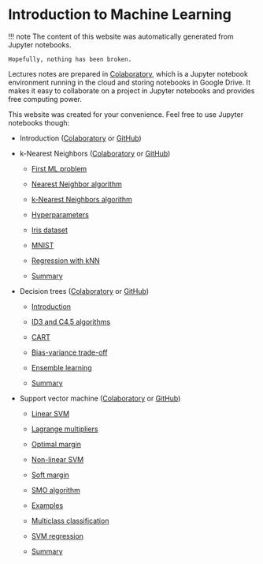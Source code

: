 # Introduction to Machine Learning

!!! note
    The content of this website was automatically generated from Jupyter notebooks.
    
    Hopefully, nothing has been broken.

Lectures notes are prepared in [Colaboratory](https://colab.research.google.com/), which is a Jupyter notebook environment running in the cloud and storing notebooks in Google Drive. It makes it easy to collaborate on a project in Jupyter notebooks and provides free computing power.

This website was created for your convenience. Feel free to use Jupyter notebooks though:

* Introduction ([Colaboratory](https://colab.research.google.com/drive/1qJj4jZMpBpfCkHc0bavFGezx8bhJlVcx) or [GitHub](https://github.com/TomaszGolan/introduction_to_machine_learning/blob/master/docs/notebooks/introduction_to_machine_learning_00_intro.ipynb))

* k-Nearest Neighbors ([Colaboratory](https://colab.research.google.com/drive/1My8UggN12Opt_gscK3tl4VLhZkHiQSyX) or [GitHub](https://github.com/TomaszGolan/introduction_to_machine_learning/blob/master/docs/notebooks/introduction_to_machine_learning_01_knn.ipynb))

    * [First ML problem](markdown/introduction_to_machine_learning_01_knn/introduction_to_machine_learning_01_knn/#our-first-ml-problem)

    * [Nearest Neighbor algorithm](markdown/introduction_to_machine_learning_01_knn/introduction_to_machine_learning_01_knn/#nearest-neighbor)
    
    * [k-Nearest Neighbors algorithm](markdown/introduction_to_machine_learning_01_knn/introduction_to_machine_learning_01_knn/#k-nearest-neighbors_1)

    * [Hyperparameters](markdown/introduction_to_machine_learning_01_knn/introduction_to_machine_learning_01_knn/#hyperparameters)

    * [Iris dataset](markdown/introduction_to_machine_learning_01_knn/introduction_to_machine_learning_01_knn/#iris-dataset)

    * [MNIST](markdown/introduction_to_machine_learning_01_knn/introduction_to_machine_learning_01_knn/#mnist)

    * [Regression with kNN](markdown/introduction_to_machine_learning_01_knn/introduction_to_machine_learning_01_knn/#regression-with-knn)

    * [Summary](/markdown/introduction_to_machine_learning_01_knn/introduction_to_machine_learning_01_knn/#summary)

* Decision trees ([Colaboratory](https://colab.research.google.com/drive/1_Qb92Hj5_f2rpta67JC0JKXwE2581Ar-) or [GitHub](https://github.com/TomaszGolan/introduction_to_machine_learning/blob/master/docs/notebooks/introduction_to_machine_learning_02_dt.ipynb))

    * [Introduction](markdown/introduction_to_machine_learning_02_dt/introduction_to_machine_learning_02_dt/#introduction)

    * [ID3 and C4.5 algorithms](markdown/introduction_to_machine_learning_02_dt/introduction_to_machine_learning_02_dt/#id3-and-c45-algorithms)

    * [CART](markdown/introduction_to_machine_learning_02_dt/introduction_to_machine_learning_02_dt/#cart)

    * [Bias-variance trade-off](markdown/introduction_to_machine_learning_02_dt/introduction_to_machine_learning_02_dt/#bias-variance-trade-off)

    * [Ensemble learning](markdown/introduction_to_machine_learning_02_dt/introduction_to_machine_learning_02_dt/#ensemble-learning)

    * [Summary](markdown/introduction_to_machine_learning_02_dt/introduction_to_machine_learning_02_dt/#summary_2)

* Support vector machine ([Colaboratory](https://colab.research.google.com/drive/1IA_RgU64I8OZ-KKNV42T4ldkEOHFZ8d_) or [GitHub](https://github.com/TomaszGolan/introduction_to_machine_learning/blob/master/docs/notebooks/introduction_to_machine_learning_03_svm.ipynb))

    * [Linear SVM](markdown/introduction_to_machine_learning_03_svm/introduction_to_machine_learning_03_svm/#linear-svm)
    
    * [Lagrange multipliers](markdown/introduction_to_machine_learning_03_svm/introduction_to_machine_learning_03_svm/#lagrange-multipliers)
    
    * [Optimal margin](markdown/introduction_to_machine_learning_03_svm/introduction_to_machine_learning_03_svm/#optimal-margin)
    
    * [Non-linear SVM](markdown/introduction_to_machine_learning_03_svm/introduction_to_machine_learning_03_svm/#non-linear-svm)
    
    * [Soft margin](markdown/introduction_to_machine_learning_03_svm/introduction_to_machine_learning_03_svm/#soft-margin)
    
    * [SMO algorithm](markdown/introduction_to_machine_learning_03_svm/introduction_to_machine_learning_03_svm/#smo-algorithm)
    
    * [Examples](markdown/introduction_to_machine_learning_03_svm/introduction_to_machine_learning_03_svm/#examples)
    
    * [Multiclass classification](markdown/introduction_to_machine_learning_03_svm/introduction_to_machine_learning_03_svm/#multiclass-classification)
    
    * [SVM regression](markdown/introduction_to_machine_learning_03_svm/introduction_to_machine_learning_03_svm/#svm-regression)
    
    * [Summary](markdown/introduction_to_machine_learning_03_svm/introduction_to_machine_learning_03_svm/#summary)

